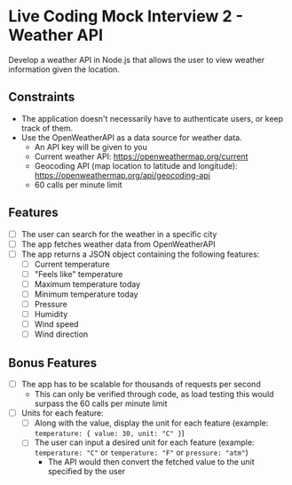# Live Coding Mock Interview 2 - Weather  API
Develop a weather API in Node.js that allows the user to view weather information given the location.

## Constraints
- The application doesn't necessarily have to authenticate users, or keep track of them.
- Use the OpenWeatherAPI as a data source for weather data.
  - An API key will be given to you
  - Current weather API: https://openweathermap.org/current
  - Geocoding API (map location to latitude and longitude): https://openweathermap.org/api/geocoding-api
  - 60 calls per minute limit

## Features
- [ ] The user can search for the weather in a specific city
- [ ] The app fetches weather data from OpenWeatherAPI
- [ ] The app returns a JSON object containing the following features:
  - [ ] Current temperature
  - [ ] "Feels like" temperature
  - [ ] Maximum temperature today
  - [ ] Minimum temperature today
  - [ ] Pressure
  - [ ] Humidity
  - [ ] Wind speed
  - [ ] Wind direction

## Bonus Features
- [ ] The app has to be scalable for thousands of requests per second
  - This can only be verified through code, as load testing this would surpass the 60 calls per minute limit
- [ ] Units for each feature:
  - [ ] Along with the value, display the unit for each feature (example: `temperature: { value: 30, unit: "C" }`)
  - [ ] The user can input a desired unit for each feature (example: `temperature: "C"` or `temperature: "F"` or `pressure: "atm"`)
    - The API would then convert the fetched value to the unit specified by the user